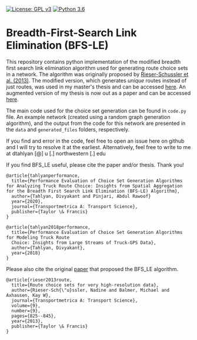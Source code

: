 [![License: GPL v3](https://img.shields.io/badge/License-GPLv3-blue.svg)](https://www.gnu.org/licenses/gpl-3.0)
[![Python 3.6](https://img.shields.io/badge/python-3.7-blue.svg)](https://www.python.org/downloads/release/python-370/)


# Breadth-First-Search Link Elimination (BFS-LE)
This repository contains python implementation of the modified breadth first search link elimination algorithm used for generating route choice sets in a network. The algorithm was originally proposed by [Rieser-Schussler et al. (2013)](https://www.tandfonline.com/doi/full/10.1080/18128602.2012.671383). The modified version, which generates *unique* routes instead of just routes, was used in my master's thesis and can be accessed [here](https://scholarcommons.usf.edu/etd/7649/). An augmented version of my thesis is now out as a paper and can be accessed [here](https://www.tandfonline.com/doi/full/10.1080/23249935.2020.1725790). 

The main code used for the choice set generation can be found in ```code.py``` file. An example network (created using a random graph generation algorithm), and the output from the code for this network are presented in the ```data``` and ```generated_files``` folders, respectively. 

If you find and error in the code, feel free to open an issue here on github and I will try to resolve it at the earliest. Alternatively, feel free to write to me at  dtahlyan [@] u [.] northwestern [.] edu


If you find BFS_LE useful, please cite the paper and/or thesis. Thank you!

```
@article{tahlyanperformance,
  title={Performance Evaluation of Choice Set Generation Algorithms for Analyzing Truck Route Choice: Insights from Spatial Aggregation for the Breadth First Search Link Elimination (BFS-LE) Algorithm},
  author={Tahlyan, Divyakant and Pinjari, Abdul Rawoof}
  year={2020},
  journal={Transportmetrica A: Transport Science},
  publisher={Taylor \& Francis}
}
```


```
@article{tahlyan2018performance,
  title={Performance Evaluation of Choice Set Generation Algorithms for Modeling Truck Route 
  Choice: Insights from Large Streams of Truck-GPS Data},
  author={Tahlyan, Divyakant},
  year={2018}
}
```

Please also cite the original [paper](https://www.tandfonline.com/doi/full/10.1080/18128602.2012.671383) that proposed the BFS_LE algorithm. 
```
@article{rieser2013route,
  title={Route choice sets for very high-resolution data},
  author={Rieser-Sch{\"u}ssler, Nadine and Balmer, Michael and Axhausen, Kay W},
  journal={Transportmetrica A: Transport Science},
  volume={9},
  number={9},
  pages={825--845},
  year={2013},
  publisher={Taylor \& Francis}
}
```
